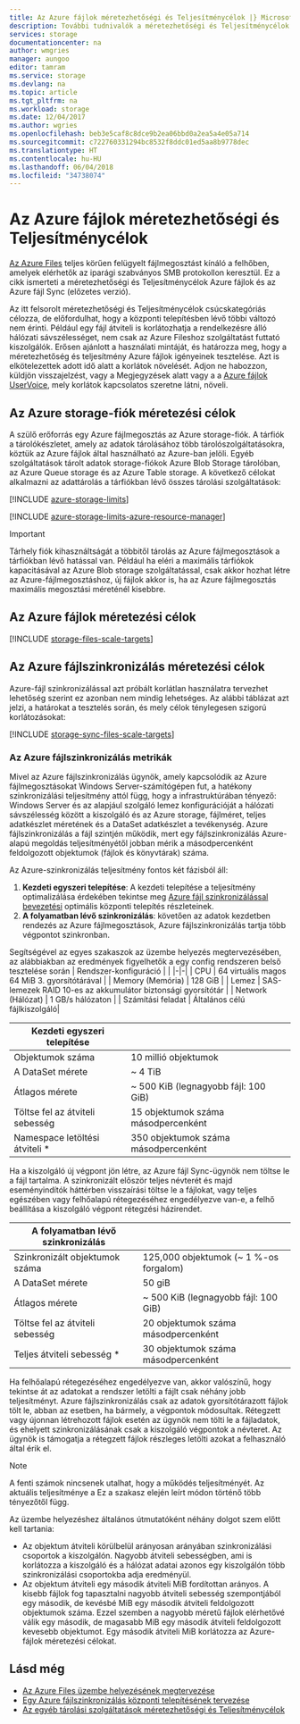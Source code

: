 ```yaml
---
title: Az Azure fájlok méretezhetőségi és Teljesítménycélok |} Microsoft Docs
description: További tudnivalók a méretezhetőségi és Teljesítménycélok Azure-fájlok, beleértve a kapacitás, a lekérdezési gyakorisága és a bejövő és kimenő sávszélesség korlátja.
services: storage
documentationcenter: na
author: wmgries
manager: aungoo
editor: tamram
ms.service: storage
ms.devlang: na
ms.topic: article
ms.tgt_pltfrm: na
ms.workload: storage
ms.date: 12/04/2017
ms.author: wgries
ms.openlocfilehash: beb3e5caf8c8dce9b2ea06bbd0a2ea5a4e05a714
ms.sourcegitcommit: c722760331294bc8532f8ddc01ed5aa8b9778dec
ms.translationtype: HT
ms.contentlocale: hu-HU
ms.lasthandoff: 06/04/2018
ms.locfileid: "34738074"
---
```

# <a name="azure-files-scalability-and-performance-targets"></a>Az Azure fájlok méretezhetőségi és Teljesítménycélok
[Az Azure Files](storage-files-introduction.md) teljes körűen felügyelt fájlmegosztást kínáló a felhőben, amelyek elérhetők az iparági szabványos SMB protokollon keresztül. Ez a cikk ismerteti a méretezhetőségi és Teljesítménycélok Azure fájlok és az Azure fájl Sync (előzetes verzió).

Az itt felsorolt méretezhetőségi és Teljesítménycélok csúcskategóriás célozza, de előfordulhat, hogy a központi telepítésben lévő többi változó nem érinti. Például egy fájl átviteli is korlátozhatja a rendelkezésre álló hálózati sávszélességet, nem csak az Azure Fileshoz szolgáltatást futtató kiszolgálók. Erősen ajánlott a használati mintáját, és határozza meg, hogy a méretezhetőség és teljesítmény Azure fájlok igényeinek tesztelése. Azt is elkötelezettek adott idő alatt a korlátok növelését. Adjon ne habozzon, küldjön visszajelzést, vagy a Megjegyzések alatt vagy a a [Azure fájlok UserVoice](https://feedback.azure.com/forums/217298-storage/category/180670-files), mely korlátok kapcsolatos szeretne látni, növeli.

## <a name="azure-storage-account-scale-targets"></a>Az Azure storage-fiók méretezési célok
A szülő erőforrás egy Azure fájlmegosztás az Azure storage-fiók. A tárfiók a tárolókészletet, amely az adatok tárolásához több tárolószolgáltatásokra, köztük az Azure fájlok által használható az Azure-ban jelöli. Egyéb szolgáltatások tárolt adatok storage-fiókok Azure Blob Storage tárolóban, az Azure Queue storage és az Azure Table storage. A következő célokat alkalmazni az adattárolás a tárfiókban lévő összes tárolási szolgáltatások:

[!INCLUDE [azure-storage-limits](../../../includes/azure-storage-limits.md)]

[!INCLUDE [azure-storage-limits-azure-resource-manager](../../../includes/azure-storage-limits-azure-resource-manager.md)]

> [!Important]  
> Tárhely fiók kihasználtságát a többitől tárolás az Azure fájlmegosztások a tárfiókban lévő hatással van. Például ha eléri a maximális tárfiókok kapacitásával az Azure Blob storage szolgáltatással, csak akkor hozhat létre az Azure-fájlmegosztáshoz, új fájlok akkor is, ha az Azure fájlmegosztás maximális megosztási méreténél kisebbre.

## <a name="azure-files-scale-targets"></a>Az Azure fájlok méretezési célok
[!INCLUDE [storage-files-scale-targets](../../../includes/storage-files-scale-targets.md)]

## <a name="azure-file-sync-scale-targets"></a>Az Azure fájlszinkronizálás méretezési célok
Azure-fájl szinkronizálással azt próbált korlátlan használatra tervezhet lehetőség szerint ez azonban nem mindig lehetséges. Az alábbi táblázat azt jelzi, a határokat a tesztelés során, és mely célok ténylegesen szigorú korlátozásokat:

[!INCLUDE [storage-sync-files-scale-targets](../../../includes/storage-sync-files-scale-targets.md)]

### <a name="azure-file-sync-performance-metrics"></a>Az Azure fájlszinkronizálás metrikák
Mivel az Azure fájlszinkronizálás ügynök, amely kapcsolódik az Azure fájlmegosztásokat Windows Server-számítógépen fut, a hatékony szinkronizálási teljesítmény attól függ, hogy a infrastruktúrában tényező: Windows Server és az alapjául szolgáló lemez konfigurációját a hálózati sávszélesség között a kiszolgáló és az Azure storage, fájlméret, teljes adatkészlet méretének és a DataSet adatkészlet a tevékenység. Azure fájlszinkronizálás a fájl szintjén működik, mert egy fájlszinkronizálás Azure-alapú megoldás teljesítményétől jobban mérik a másodpercenként feldolgozott objektumok (fájlok és könyvtárak) száma. 
 
Az Azure-szinkronizálás teljesítmény fontos két fázisból áll:
1. **Kezdeti egyszeri telepítése**: A kezdeti telepítése a teljesítmény optimalizálása érdekében tekintse meg [Azure fájl szinkronizálással bevezetési](storage-sync-files-deployment-guide.md#onboarding-with-azure-file-sync) optimális központi telepítés részleteinek.
2. **A folyamatban lévő szinkronizálás**: követően az adatok kezdetben rendezés az Azure fájlmegosztások, Azure fájlszinkronizálás tartja több végpontot szinkronban.

Segítségével az egyes szakaszok az üzembe helyezés megtervezésében, az alábbiakban az eredmények figyelhetők a egy config rendszeren belső tesztelése során
| Rendszer-konfiguráció |  |
|-|-|
| CPU | 64 virtuális magos 64 MiB 3. gyorsítótárával |
| Memory (Memória) | 128 GiB |
| Lemez | SAS-lemezek RAID 10-es az akkumulátor biztonsági gyorsítótár |
| Network (Hálózat) | 1 GB/s hálózaton |
| Számítási feladat | Általános célú fájlkiszolgáló|

| Kezdeti egyszeri telepítése  |  |
|-|-|
| Objektumok száma | 10 millió objektumok | 
| A DataSet mérete| ~ 4 TiB |
| Átlagos mérete | ~ 500 KiB (legnagyobb fájl: 100 GiB) |
| Töltse fel az átviteli sebesség | 15 objektumok száma másodpercenként |
| Namespace letöltési átviteli * | 350 objektumok száma másodpercenként |
 
Ha a kiszolgáló új végpont jön létre, az Azure fájl Sync-ügynök nem töltse le a fájl tartalma. A szinkronizált először teljes névterét és majd eseményindítók háttérben visszaírási töltse le a fájlokat, vagy teljes egészében vagy felhőalapú rétegezéséhez engedélyezve van-e, a felhő beállítása a kiszolgáló végpont rétegzési házirendet.

| A folyamatban lévő szinkronizálás  |   |
|-|--|
| Szinkronizált objektumok száma| 125,000 objektumok (~ 1 %-os forgalom) | 
| A DataSet mérete| 50 giB |
| Átlagos mérete | ~ 500 KiB (legnagyobb fájl: 100 GiB) |
| Töltse fel az átviteli sebesség | 20 objektumok száma másodpercenként |
| Teljes átviteli sebesség * | 30 objektumok száma másodpercenként |
 
Ha felhőalapú rétegezéséhez engedélyezve van, akkor valószínű, hogy tekintse át az adatokat a rendszer letölti a fájlt csak néhány jobb teljesítményt. Azure fájlszinkronizálás csak az adatok gyorsítótárazott fájlok tölt le, abban az esetben, ha bármely, a végpontok módosultak. Rétegzett vagy újonnan létrehozott fájlok esetén az ügynök nem tölti le a fájladatok, és ehelyett szinkronizálásának csak a kiszolgáló végpontok a névteret. Az ügynök is támogatja a rétegzett fájlok részleges letölti azokat a felhasználó által érik el. 
 
> [!Note]  
> A fenti számok nincsenek utalhat, hogy a működés teljesítményét. Az aktuális teljesítménye a Ez a szakasz elején leírt módon történő több tényezőtől függ.

Az üzembe helyezéshez általános útmutatóként néhány dolgot szem előtt kell tartania:
- Az objektum átviteli körülbelül arányosan arányában szinkronizálási csoportok a kiszolgálón. Nagyobb átviteli sebességben, ami is korlátozza a kiszolgáló és a hálózat adatai azonos egy kiszolgálón több szinkronizálási csoportokba adja eredményül.
- Az objektum átviteli egy második átviteli MiB fordítottan arányos. A kisebb fájlok fog tapasztalni nagyobb átviteli sebesség szempontjából egy második, de kevésbé MiB egy második átviteli feldolgozott objektumok száma. Ezzel szemben a nagyobb méretű fájlok elérhetővé válik egy második, de magasabb MiB egy második átviteli feldolgozott kevesebb objektumot. Egy második átviteli MiB korlátozza az Azure-fájlok méretezési célokat. 

## <a name="see-also"></a>Lásd még
- [Az Azure Files üzembe helyezésének megtervezése](storage-files-planning.md)
- [Egy Azure fájlszinkronizálás központi telepítésének tervezése](storage-sync-files-planning.md)
- [Az egyéb tárolási szolgáltatások méretezhetőségi és Teljesítménycélok](../common/storage-scalability-targets.md)